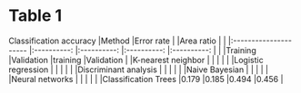 # Table 1

Classification accuracy
|Method  	              |Error rate  	|  	          |Area ratio   |  	          |
|:--------------------- |:----------:	|:----------:	|:----------:	|:----------:	|
|  	                    |Training  	  |Validation  	|training  	  |Validation  	|
|K-nearest neighbor  	  |  	          |  	          |           	|           	|
|Logistic regression    |           	|           	|           	|           	|
|Discriminant analysis	|            	|            	|            	|            	|
|Naive Bayesian  	      |            	|           	|           	|           	|
|Neural networks      	|            	|            	|            	|            	|
|Classification Trees  	|0.179  	    |0.185       	|0.494       	|0.456       	|
